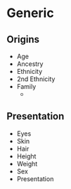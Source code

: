 # Generic

## Origins
* Age
* Ancestry
* Ethnicity
* 2nd Ethnicity
* Family
    * []()


## Presentation
* Eyes
* Skin
* Hair
* Height
* Weight
* Sex
* Presentation


